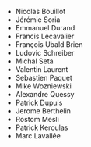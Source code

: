 * Nicolas Bouillot
* Jérémie Soria
* Emmanuel Durand
* Francis Lecavalier
* François Ubald Brien
* Ludovic Schreiber
* Michal Seta
* Valentin Laurent
* Sebastien Paquet
* Mike Wozniewski
* Alexandre Quessy
* Patrick Dupuis
* Jerome Berthelin
* Rostom Mesli
* Patrick Keroulas
* Marc Lavallée
